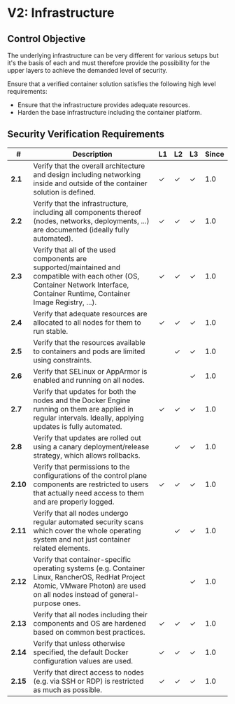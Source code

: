 # V2: Infrastructure

## Control Objective

The underlying infrastructure can be very different for various setups but it's the basis of each and must therefore provide the possibility for the upper layers to achieve the demanded level of security.

Ensure that a verified container solution satisfies the following high level requirements:

* Ensure that the infrastructure provides adequate resources.
* Harden the base infrastructure including the container platform.

## Security Verification Requirements

| # | Description | L1 | L2 | L3 | Since |
| --- | --- | --- | --- | -- | -- |
| **2.1** | Verify that the overall architecture and design including networking inside and outside of the container solution is defined. | ✓ | ✓ | ✓ | 1.0 |
| **2.2** | Verify that the infrastructure, including all components thereof (nodes, networks, deployments, ...) are documented (ideally fully automated). | ✓ | ✓ | ✓ | 1.0 |
| **2.3** | Verify that all of the used components are supported/maintained and compatible with each other (OS, Container Network Interface, Container Runtime, Container Image Registry, ...). | ✓ | ✓ | ✓ | 1.0 |
| **2.4** | Verify that adequate resources are allocated to all nodes for them to run stable. | ✓ | ✓ | ✓ | 1.0 |
| **2.5** | Verify that the resources available to containers and pods are limited using constraints. |  | ✓ | ✓ | 1.0 |
| **2.6** | Verify that SELinux or AppArmor is enabled and running on all nodes. |  |  | ✓ | 1.0 |
| **2.7** | Verify that updates for both the nodes and the Docker Engine running on them are applied in regular intervals. Ideally, applying updates is fully automated. | ✓ | ✓ | ✓ | 1.0 |
| **2.8** | Verify that updates are rolled out using a canary deployment/release strategy, which allows rollbacks. | | ✓ | ✓ | 1.0 |
| **2.10** | Verify that permissions to the configurations of the control plane components are restricted to users that actually need access to them and are properly logged. | ✓ | ✓ | ✓ | 1.0 |
| **2.11** | Verify that all nodes undergo regular automated security scans which cover the whole operating system and not just container related elements. |  | ✓ | ✓ | 1.0 |
| **2.12** | Verify that container-specific operating systems (e.g. Container Linux, RancherOS, RedHat Project Atomic, VMware Photon) are used on all nodes instead of general-purpose ones. |  |  | ✓ | 1.0 |
| **2.13** | Verify that all nodes including their components and OS are hardened based on common best practices. | ✓ | ✓ | ✓ | 1.0 |
| **2.14** | Verify that unless otherwise specified, the default Docker configuration values are used. | ✓ | ✓ | ✓ | 1.0 |
| **2.15** | Verify that direct access to nodes (e.g. via SSH or RDP) is restricted as much as possible. | ✓ | ✓ | ✓ | 1.0 |
